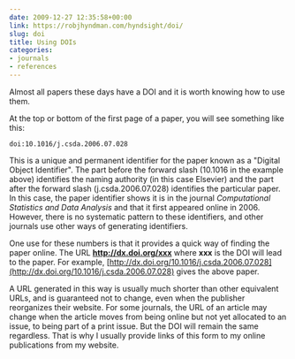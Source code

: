```yaml
---
date: 2009-12-27 12:35:58+00:00
link: https://robjhyndman.com/hyndsight/doi/
slug: doi
title: Using DOIs
categories:
- journals
- references
---
```


Almost all papers these days have a DOI and it is worth knowing how to use them.

At the top or bottom of the first page of a paper, you will see something like this:

    doi:10.1016/j.csda.2006.07.028

This is a unique and permanent identifier for the paper known as a "Digital Object Identifier". The part before the forward slash (10.1016 in the example above) identifies the naming authority (in this case Elsevier) and the part after the forward slash (j.csda.2006.07.028) identifies the particular paper. In this case, the paper identifier shows it is in the journal _Computational Statistics and Data Analysis_ and that it first appeared online in 2006. However, there is no systematic pattern to these identifiers, and other journals use other ways of generating identifiers.

One use for these numbers is that it provides a quick way of finding the paper online. The URL **http://dx.doi.org/xxx** where **xxx** is the DOI will lead to the paper. For example, [http://dx.doi.org/10.1016/j.csda.2006.07.028](http://dx.doi.org/10.1016/j.csda.2006.07.028) gives the above paper.

A URL generated in this way is usually much shorter than other equivalent URLs, and is guaranteed not to change, even when the publisher reorganizes their website. For some journals, the URL of an article may change when the article moves from being online but not yet allocated to an issue, to being part of a print issue. But the DOI will remain the same regardless. That is why I usually provide links of this form to my online publications from my website.
